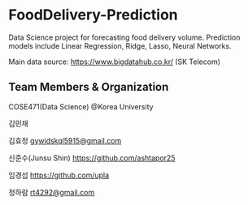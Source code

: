 # FoodDelivery-Prediction
Data Science project for forecasting food delivery volume. Prediction models include Linear Regression, Ridge, Lasso, Neural Networks.

Main data source: https://www.bigdatahub.co.kr/ (SK Telecom)

## Team Members & Organization
COSE471(Data Science) @Korea University

김민재 

김효정 gywjdskql5915@gmail.com

신준수(Junsu Shin) https://github.com/ashtapor25

임경섭 https://github.com/upla

정하람 rt4292@gmail.com
